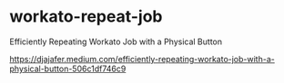 # workato-repeat-job
Efficiently Repeating Workato Job with a Physical Button

https://djajafer.medium.com/efficiently-repeating-workato-job-with-a-physical-button-506c1df746c9
